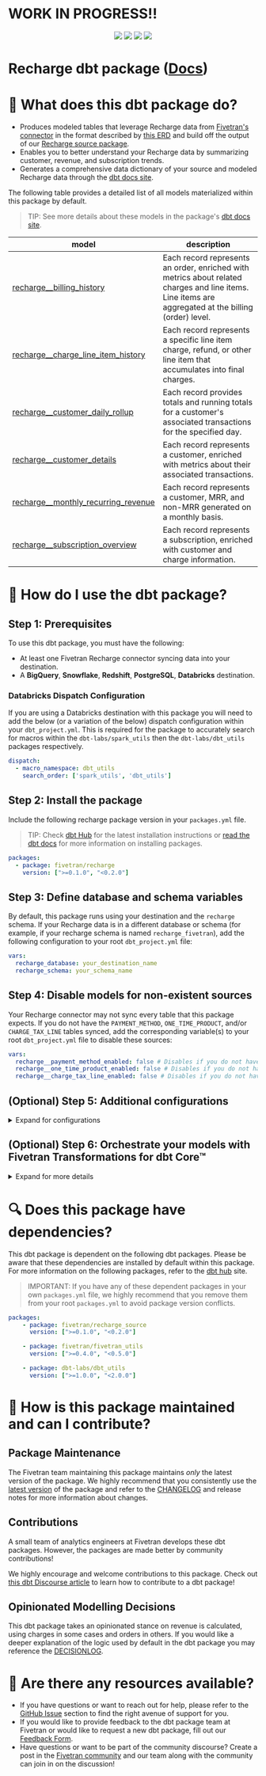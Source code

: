 # WORK IN PROGRESS!!
<p align="center">
    <a alt="License"
        href="https://github.com/fivetran/dbt_recharge/blob/main/LICENSE">
        <img src="https://img.shields.io/badge/License-Apache%202.0-blue.svg" /></a>
    <a alt="dbt-core">
        <img src="https://img.shields.io/badge/dbt_Core™_version->=1.3.0_<2.0.0-orange.svg" /></a>
    <a alt="Maintained?">
        <img src="https://img.shields.io/badge/Maintained%3F-yes-green.svg" /></a>
    <a alt="PRs">
        <img src="https://img.shields.io/badge/Contributions-welcome-blueviolet" /></a>
</p>

# Recharge dbt package ([Docs](https://fivetran.github.io/dbt_recharge/))
# 📣 What does this dbt package do?
- Produces modeled tables that leverage Recharge data from [Fivetran's connector](https://fivetran.com/docs/applications/recharge) in the format described by [this ERD](https://fivetran.com/docs/applications/recharge#schemainformation) and build off the output of our [Recharge source package](https://github.com/fivetran/dbt_recharge_source).
- Enables you to better understand your Recharge data by summarizing customer, revenue, and subscription trends.
- Generates a comprehensive data dictionary of your source and modeled Recharge data through the [dbt docs site](https://fivetran.github.io/dbt_recharge/).

The following table provides a detailed list of all models materialized within this package by default. 
> TIP: See more details about these models in the package's [dbt docs site](https://fivetran.github.io/dbt_recharge/#!/overview?g_v=1).
 
| **model** | **description** |
|-----------|-----------------|
| [recharge__billing_history](https://fivetran.github.io/dbt_recharge/#!/model/model.recharge.recharge__billing_history) | Each record represents an order, enriched with metrics about related charges and line items. Line items are aggregated at the billing (order) level. |
| [recharge__charge_line_item_history](https://fivetran.github.io/dbt_recharge/#!/model/model.recharge.recharge__charge_line_item_history) | Each record represents a specific line item charge, refund, or other line item that accumulates into final charges. |
| [recharge__customer_daily_rollup](https://fivetran.github.io/dbt_recharge/#!/model/model.recharge.recharge__customer_daily_rollup) | Each record provides totals and running totals for a customer's associated transactions for the specified day. |
| [recharge__customer_details](https://fivetran.github.io/dbt_recharge/#!/model/model.recharge.recharge__customer_details) | Each record represents a customer, enriched with metrics about their associated transactions. |
| [recharge__monthly_recurring_revenue](https://fivetran.github.io/dbt_recharge/#!/model/model.recharge.recharge__monthly_recurring_revenue) | Each record represents a customer, MRR, and non-MRR generated on a monthly basis. |
| [recharge__subscription_overview](https://fivetran.github.io/dbt_recharge/#!/model/7+model.recharge.recharge__subscription_overview) | Each record represents a subscription, enriched with customer and charge information. |

# 🎯 How do I use the dbt package?
## Step 1: Prerequisites
To use this dbt package, you must have the following:
- At least one Fivetran Recharge connector syncing data into your destination. 
- A **BigQuery**, **Snowflake**, **Redshift**, **PostgreSQL**, **Databricks** destination.

### Databricks Dispatch Configuration
If you are using a Databricks destination with this package you will need to add the below (or a variation of the below) dispatch configuration within your `dbt_project.yml`. This is required for the package to accurately search for macros within the `dbt-labs/spark_utils` then the `dbt-labs/dbt_utils` packages respectively.
```yml
dispatch:
  - macro_namespace: dbt_utils
    search_order: ['spark_utils', 'dbt_utils']
```

## Step 2: Install the package
Include the following recharge package version in your `packages.yml` file.
> TIP: Check [dbt Hub](https://hub.getdbt.com/) for the latest installation instructions or [read the dbt docs](https://docs.getdbt.com/docs/package-management) for more information on installing packages.
```yaml
packages:
  - package: fivetran/recharge
    version: [">=0.1.0", "<0.2.0"]
```

## Step 3: Define database and schema variables
By default, this package runs using your destination and the `recharge` schema. If your Recharge data is in a different database or schema (for example, if your recharge schema is named `recharge_fivetran`), add the following configuration to your root `dbt_project.yml` file:

```yml
vars:
  recharge_database: your_destination_name
  recharge_schema: your_schema_name 
```

## Step 4: Disable models for non-existent sources
Your Recharge connector may not sync every table that this package expects. If you do not have the `PAYMENT_METHOD`, `ONE_TIME_PRODUCT`, and/or `CHARGE_TAX_LINE` tables synced, add the corresponding variable(s) to your root `dbt_project.yml` file to disable these sources:

```yml
vars:
  recharge__payment_method_enabled: false # Disables if you do not have the PAYMENT_METHOD table. Default is True.
  recharge__one_time_product_enabled: false # Disables if you do not have the ONE_TIME_PRODUCT table. Default is True.
  recharge__charge_tax_line_enabled: false # Disables if you do not have the CHARGE_TAX_LINE table. Default is True.
``` 

## (Optional) Step 5: Additional configurations
<details><summary>Expand for configurations</summary>

### Setting the date range
By default, the models `customer_daily_rollup` and `monthly_recurring_revenue` will aggregate data for the entire date range of your data set. However, you may limit this date range if desired by defining the following variables. You do not need to set both if you only want to limit one. 
```yml
vars:
    recharge_first_date: "yyyy-mm-dd"
    recharge_last_date: "yyyy-mm-dd"
```
### Passing Through Additional Columns
This package includes all source columns defined in the macros folder. If you would like to pass through additional columns to the staging models, add the following configurations to your `dbt_project.yml` file. These variables allow for the pass-through fields to be aliased (`alias`) and casted (`transform_sql`) if desired, but not required. Datatype casting is configured via a sql snippet within the `transform_sql` key. You may add the desired sql while omitting the `as field_name` at the end and your custom pass-though fields will be casted accordingly. Use the below format for declaring the respective pass-through variables in your root `dbt_project.yml`.
```yml
vars:
    recharge__address_passthrough_columns: 
      - name: "new_custom_field"
        alias: "custom_field_name"
        transform_sql:  "cast(custom_field_name as int64)"
      - name: "a_second_field"
        transform_sql:  "cast(a_second_field as string)"
    # a similar pattern can be applied to the rest of the following variables.
    recharge__charge_passthrough_columns:
    recharge__charge_line_item_passthrough_columns: 
    recharge__order_passthrough_columns:
    recharge__order_line_passthrough_columns:
    recharge__product_passthrough_columns:
    recharge__subscription_passthrough_columns:
    recharge__subscription_history_passthrough_columns:
```

### Changing the Build Schema
By default, this package builds the Recharge staging models within a schema titled (<target_schema> + `_recharge_source`) and the Recharge transformation models within a schema titled (<target_schema> + `_recharge`) in your destination. If this is not where you would like your Recharge data written, add the following configuration to your root `dbt_project.yml` file:

```yml
models:
    recharge:
      +schema: my_new_schema_name # leave blank for just the target_schema
    recharge_source:
      +schema: my_new_schema_name # leave blank for just the target_schema
```

### Change the source table references
If an individual source table has a different name than the package expects, add the table name as it appears in your destination to the respective variable:

> IMPORTANT: See this project's [`dbt_project.yml`](https://github.com/fivetran/dbt_recharge_source/blob/main/dbt_project.yml) variable declarations to see the expected names.

```yml
vars:
    recharge_<default_source_table_name>_identifier: your_table_name 
```

### 🚨 Snowflake Users 🚨
You may need to provide the case-sensitive spelling of your source tables that are also Snowflake reserved words.

In this package, this would apply to the `ORDER` source. If you are receiving errors for this source, include the following in your `dbt_project.yml` file:
```yml
vars:
  recharge_order_identifier: '"Order"' # as an example, must include this quoting pattern and adjust for your exact casing
```

**Note!** if you have sources defined in your project's yml, the above will not work. Instead you will need to add the following where your order table is defined in your yml:
```yml
sources:
  tables:
    - name: order 
      # Add the below
      identifier: ORDER # Or what your order table is named, being mindful of casing
      quoting:
        identifier: true
```
</details>

## (Optional) Step 6: Orchestrate your models with Fivetran Transformations for dbt Core™
<details><summary>Expand for more details</summary>

Fivetran offers the ability for you to orchestrate your dbt project through [Fivetran Transformations for dbt Core™](https://fivetran.com/docs/transformations/dbt). Learn how to set up your project for orchestration through Fivetran in our [Transformations for dbt Core™ setup guides](https://fivetran.com/docs/transformations/dbt#setupguide).
    
</details>

# 🔍 Does this package have dependencies?
This dbt package is dependent on the following dbt packages. Please be aware that these dependencies are installed by default within this package. For more information on the following packages, refer to the [dbt hub](https://hub.getdbt.com/) site.
> IMPORTANT: If you have any of these dependent packages in your own `packages.yml` file, we highly recommend that you remove them from your root `packages.yml` to avoid package version conflicts.
```yml
packages:
    - package: fivetran/recharge_source
      version: [">=0.1.0", "<0.2.0"]

    - package: fivetran/fivetran_utils
      version: [">=0.4.0", "<0.5.0"]

    - package: dbt-labs/dbt_utils
      version: [">=1.0.0", "<2.0.0"]
```

# 🙌 How is this package maintained and can I contribute?
## Package Maintenance
The Fivetran team maintaining this package maintains _only_ the latest version of the package. We highly recommend that you consistently use the [latest version](https://hub.getdbt.com/fivetran/recharge/latest/) of the package and refer to the [CHANGELOG](https://github.com/fivetran/dbt_recharge/blob/main/CHANGELOG.md) and release notes for more information about changes.

## Contributions
A small team of analytics engineers at Fivetran develops these dbt packages. However, the packages are made better by community contributions! 

We highly encourage and welcome contributions to this package. Check out [this dbt Discourse article](https://discourse.getdbt.com/t/contributing-to-a-dbt-package/657) to learn how to contribute to a dbt package!

## Opinionated Modelling Decisions
This dbt package takes an opinionated stance on revenue is calculated, using charges in some cases and orders in others. If you would like a deeper explanation of the logic used by default in the dbt package you may reference the [DECISIONLOG](https://github.com/fivetran/dbt_recharge/blob/main/DECISIONLOG.md).

# 🏪 Are there any resources available?
- If you have questions or want to reach out for help, please refer to the [GitHub Issue](https://github.com/fivetran/dbt_microsoft_ads/issues/new/choose) section to find the right avenue of support for you.
- If you would like to provide feedback to the dbt package team at Fivetran or would like to request a new dbt package, fill out our [Feedback Form](https://www.surveymonkey.com/r/DQ7K7WW).
- Have questions or want to be part of the community discourse? Create a post in the [Fivetran community](https://community.fivetran.com/t5/user-group-for-dbt/gh-p/dbt-user-group) and our team along with the community can join in on the discussion!